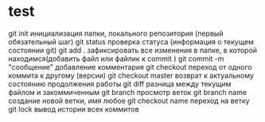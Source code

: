 # test

git init инициализация папки, локального репозитория (первый обязательный шаг)
git status проверка статуса (информация о текущем состоянии git)
git add . зафиксировать все изменения в папке, в которой находимся(добавить файл или файлик к commit )
git commit -m "сообщение" добавление комментария 
git checkout переход от одного коммита к другому (версии)
git checkout master возврат к актуальному состоянию продолжения работы
git diff разница между текущим файлом и закоммиченным
git branch просмотр веток 
git branch name создание новой ветки, имя любое
git checkout name переход на ветку
git lock вывод истории всех коммитов
